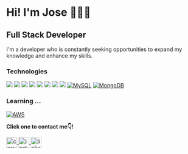 # Hi! I'm Jose 👨🏻‍💻  <br>

## Full Stack Developer
I'm a developer who is constantly seeking opportunities to expand my knowledge and enhance my skills.

### Technologies  <br>
![](https://img.shields.io/badge/HTML5-E34F26?style=for-the-badge&logo=html5&logoColor=white)
![](https://img.shields.io/badge/CSS3-1572B6?style=for-the-badge&logo=css3&logoColor=white)
![](https://img.shields.io/badge/JavaScript-F7DF1E?style=for-the-badge&logo=javascript&logoColor=black)
![](https://img.shields.io/badge/Node.js-43853D?style=for-the-badge&logo=node.js&logoColor=white)
![](https://img.shields.io/badge/React-20232A?style=for-the-badge&logo=react&logoColor=61DAFB)
![](https://img.shields.io/badge/Angular-20232A?style=for-the-badge&logo=angular&logoColor=red)
![](https://img.shields.io/badge/Express-20232A?style=for-the-badge&logo=express&logoColor=white)
![](https://img.shields.io/badge/PostgreSQL-20232A?style=for-the-badge&logo=postgresql&logoColor=white&labelColor=101010)
[![MySQL](https://img.shields.io/badge/MySQL-4479A1?style=for-the-badge&logo=mysql&logoColor=white&labelColor=101010)]()
[![MongoDB](https://img.shields.io/badge/MongoDB-47A248?style=for-the-badge&logo=mongodb&logoColor=white&labelColor=101010)]()

### Learning ... <br>
[![AWS](https://img.shields.io/badge/AWS-232F3E?style=for-the-badge&logo=amazon-aws&logoColor=white&labelColor=101010)]()


<strong>  Click one to contact me👇!</strong> 

<a href="mailto:josejaramillo098@gmail.com" target="blank">
  <img align="center" src="https://cdn.jsdelivr.net/npm/simple-icons@3.0.1/icons/gmail.svg" alt="correo" height="28px" width="28px" />
</a>
<a href="https://instagram.com/jxsejaramillo" target="blank">
   <img align="center" src="https://cdn.jsdelivr.net/npm/simple-icons@3.0.1/icons/instagram.svg" alt="instagram" height="28px" width="28px" />
</a>
<a href="https://www.linkedin.com/in/jxsejaramillo/" target="blank">
   <img align="center" src="https://cdn.jsdelivr.net/npm/simple-icons@3.0.1/icons/linkedin.svg" alt="linkedin" height="28px" width="28px" />
</a>




